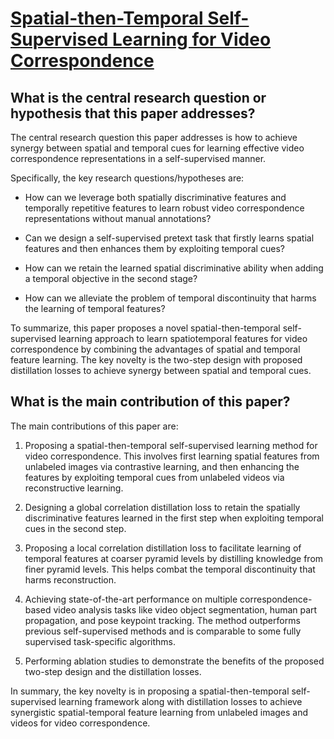 # [Spatial-then-Temporal Self-Supervised Learning for Video Correspondence](https://arxiv.org/abs/2209.07778)

## What is the central research question or hypothesis that this paper addresses?

 The central research question this paper addresses is how to achieve synergy between spatial and temporal cues for learning effective video correspondence representations in a self-supervised manner. 

Specifically, the key research questions/hypotheses are:

- How can we leverage both spatially discriminative features and temporally repetitive features to learn robust video correspondence representations without manual annotations?

- Can we design a self-supervised pretext task that firstly learns spatial features and then enhances them by exploiting temporal cues? 

- How can we retain the learned spatial discriminative ability when adding a temporal objective in the second stage?

- How can we alleviate the problem of temporal discontinuity that harms the learning of temporal features?

To summarize, this paper proposes a novel spatial-then-temporal self-supervised learning approach to learn spatiotemporal features for video correspondence by combining the advantages of spatial and temporal feature learning. The key novelty is the two-step design with proposed distillation losses to achieve synergy between spatial and temporal cues.


## What is the main contribution of this paper?

 The main contributions of this paper are:

1. Proposing a spatial-then-temporal self-supervised learning method for video correspondence. This involves first learning spatial features from unlabeled images via contrastive learning, and then enhancing the features by exploiting temporal cues from unlabeled videos via reconstructive learning.

2. Designing a global correlation distillation loss to retain the spatially discriminative features learned in the first step when exploiting temporal cues in the second step. 

3. Proposing a local correlation distillation loss to facilitate learning of temporal features at coarser pyramid levels by distilling knowledge from finer pyramid levels. This helps combat the temporal discontinuity that harms reconstruction.

4. Achieving state-of-the-art performance on multiple correspondence-based video analysis tasks like video object segmentation, human part propagation, and pose keypoint tracking. The method outperforms previous self-supervised methods and is comparable to some fully supervised task-specific algorithms.

5. Performing ablation studies to demonstrate the benefits of the proposed two-step design and the distillation losses.

In summary, the key novelty is in proposing a spatial-then-temporal self-supervised learning framework along with distillation losses to achieve synergistic spatial-temporal feature learning from unlabeled images and videos for video correspondence.
